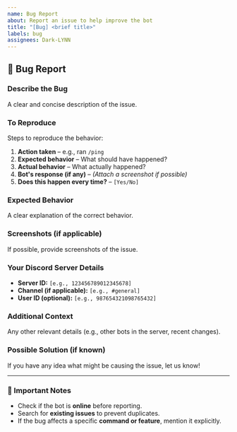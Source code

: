 ```yaml
---
name: Bug Report
about: Report an issue to help improve the bot
title: "[Bug] <brief title>"
labels: bug
assignees: Dark-LYNN
---
```


## 🐛 Bug Report

### **Describe the Bug**

A clear and concise description of the issue.

### **To Reproduce**

Steps to reproduce the behavior:

1. **Action taken** – e.g., ran `/ping`
2. **Expected behavior** – What should have happened?
3. **Actual behavior** – What actually happened?
4. **Bot's response (if any)** – *(Attach a screenshot if possible)*
5. **Does this happen every time?** – `[Yes/No]`

### **Expected Behavior**

A clear explanation of the correct behavior.

### **Screenshots (if applicable)**

If possible, provide screenshots of the issue.

### **Your Discord Server Details**

- **Server ID:** `[e.g., 123456789012345678]`
- **Channel (if applicable):** `[e.g., #general]`
- **User ID (optional):** `[e.g., 987654321098765432]`

### **Additional Context**

Any other relevant details (e.g., other bots in the server, recent changes).

### **Possible Solution (if known)**

If you have any idea what might be causing the issue, let us know!

---

### **📌 Important Notes**

- Check if the bot is **online** before reporting.
- Search for **existing issues** to prevent duplicates.
- If the bug affects a specific **command or feature**, mention it explicitly.
